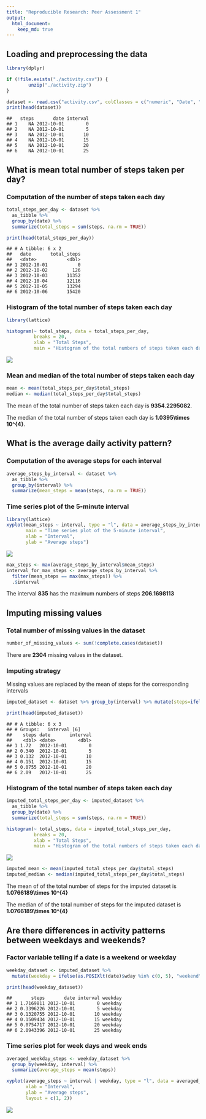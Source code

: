 ```yaml
---
title: "Reproducible Research: Peer Assessment 1"
output: 
  html_document:
    keep_md: true
---
```





## Loading and preprocessing the data

```r
library(dplyr)

if (!file.exists("./activity.csv")) {
        unzip("./activity.zip")
}

dataset <- read.csv("activity.csv", colClasses = c("numeric", "Date", "numeric"))
print(head(dataset))
```

```
##   steps       date interval
## 1    NA 2012-10-01        0
## 2    NA 2012-10-01        5
## 3    NA 2012-10-01       10
## 4    NA 2012-10-01       15
## 5    NA 2012-10-01       20
## 6    NA 2012-10-01       25
```



## What is mean total number of steps taken per day?

### Computation of the number of steps taken each day


```r
total_steps_per_day <- dataset %>%
  as_tibble %>%
  group_by(date) %>%
  summarize(total_steps = sum(steps, na.rm = TRUE))

print(head(total_steps_per_day))
```

```
## # A tibble: 6 x 2
##   date       total_steps
##   <date>           <dbl>
## 1 2012-10-01           0
## 2 2012-10-02         126
## 3 2012-10-03       11352
## 4 2012-10-04       12116
## 5 2012-10-05       13294
## 6 2012-10-06       15420
```

### Histogram of the total number of steps taken each day


```r
library(lattice)

histogram(~ total_steps, data = total_steps_per_day, 
          breaks = 20,
          xlab = "Total Steps",
          main = "Histogram of the total numbers of steps taken each day")
```

![](PA1_template_files/figure-html/unnamed-chunk-3-1.png)<!-- -->

### Mean and median of the total number of steps taken each day


```r
mean <- mean(total_steps_per_day$total_steps)
median <- median(total_steps_per_day$total_steps)
```
The mean of the total number of steps taken each day is **9354.2295082**.

The median of the total number of steps taken each day is **1.0395\times 10^{4}**.

## What is the average daily activity pattern?

### Computation of the average steps for each interval


```r
average_steps_by_interval <- dataset %>%
  as_tibble %>%
  group_by(interval) %>%
  summarize(mean_steps = mean(steps, na.rm = TRUE))
```

### Time series plot of the 5-minute interval

```r
library(lattice)
xyplot(mean_steps ~ interval, type = "l", data = average_steps_by_interval,
       main = "Time series plot of the 5-minute interval",
       xlab = "Interval",
       ylab = "Average steps")
```

![](PA1_template_files/figure-html/unnamed-chunk-6-1.png)<!-- -->


```r
max_steps <- max(average_steps_by_interval$mean_steps)
interval_for_max_steps <- average_steps_by_interval %>%
  filter(mean_steps == max(max_steps)) %>%
  .$interval
```

The interval **835** has the maximum numbers of steps **206.1698113**

## Imputing missing values

### Total number of missing values in the dataset

```r
number_of_missing_values <- sum(!complete.cases(dataset))
```

There are **2304** missing values in the dataset.

### Imputing strategy

Missing values are replaced by the mean of steps for the corresponding intervals


```r
imputed_dataset <- dataset %>% group_by(interval) %>% mutate(steps=ifelse(is.na(steps), mean(steps, na.rm = TRUE), steps))

print(head(imputed_dataset))
```

```
## # A tibble: 6 x 3
## # Groups:   interval [6]
##    steps date       interval
##    <dbl> <date>        <dbl>
## 1 1.72   2012-10-01        0
## 2 0.340  2012-10-01        5
## 3 0.132  2012-10-01       10
## 4 0.151  2012-10-01       15
## 5 0.0755 2012-10-01       20
## 6 2.09   2012-10-01       25
```



### Histogram of the total number of steps taken each day


```r
imputed_total_steps_per_day <- imputed_dataset %>%
  as_tibble %>%
  group_by(date) %>%
  summarize(total_steps = sum(steps, na.rm = TRUE))

histogram(~ total_steps, data = imputed_total_steps_per_day,
          breaks = 20,
          xlab = "Total Steps",
          main = "Histogram of the total numbers of steps taken each day")
```

![](PA1_template_files/figure-html/unnamed-chunk-11-1.png)<!-- -->

```r
imputed_mean <- mean(imputed_total_steps_per_day$total_steps)
imputed_median <- median(imputed_total_steps_per_day$total_steps)
```

The mean of of the total number of steps for the imputed dataset is **1.0766189\times 10^{4}**

The median of of the total number of steps for the imputed dataset is **1.0766189\times 10^{4}**

## Are there differences in activity patterns between weekdays and weekends?

### Factor variable telling if a date is a weekend or weekday


```r
weekday_dataset <- imputed_dataset %>%
  mutate(weekday = ifelse(as.POSIXlt(date)$wday %in% c(0, 5), "weekend", "weekday"))

print(head(weekday_dataset))
```

```
##       steps       date interval weekday
## 1 1.7169811 2012-10-01        0 weekday
## 2 0.3396226 2012-10-01        5 weekday
## 3 0.1320755 2012-10-01       10 weekday
## 4 0.1509434 2012-10-01       15 weekday
## 5 0.0754717 2012-10-01       20 weekday
## 6 2.0943396 2012-10-01       25 weekday
```

### Time series plot for week days and week ends

```r
averaged_weekday_steps <- weekday_dataset %>%
  group_by(weekday, interval) %>%
  summarize(average_steps = mean(steps))

xyplot(average_steps ~ interval | weekday, type = "l", data = averaged_weekday_steps,
       xlab = "Interval",
       ylab = "Average steps",
       layout = c(1, 2))
```

![](PA1_template_files/figure-html/unnamed-chunk-13-1.png)<!-- -->
